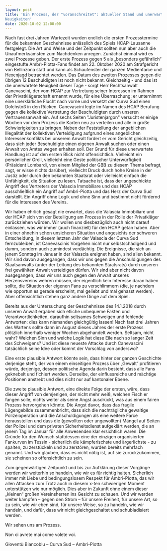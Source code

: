 ```yaml
---
layout: post
title: 'Ein Prozess, der "voranschreitet": aktueller Stand und unerwartete
Neuigkeiten'
date: 2020-10-02 12:00:00
---
```


Nach fast drei Jahren Wartezeit wurden endlich die ersten Prozesstermine für die
bekannten Geschehnisse anlässlich des Spiels HCAP-Lausanne festgelegt. Die Art
und Weise und der Zeitpunkt sollten nun aber auch die Unaufmerksamsten zum
Nachdenken anregen. Zunächst einmal wird es zwei Prozesse geben. Der erste
Prozess gegen 5 als  „besonders gefährlich“ eingestufte Ambrì-Piotta-Fans findet
am 22. Oktober 2020 am Strafgericht von Bellinzona statt und kann als
Schaufenster der ganzen Medienfarce und Hexenjagd betrachtet werden. Das Datum
des zweiten Prozesses gegen die übrigen 12 Beschuldigten ist noch nicht bekannt.
Gleichzeitig - und das ist die unerwartete Neuigkeit dieser Tage - sorgt Herr
Rechtsanwalt Canevascini, der vom HCAP zur Vertretung seiner Interessen im
Rahmen der Privatklägerschaft ernannt wurde, für eine Überraschung: er
unternimmt eine unerklärliche Flucht nach vorne und versetzt der Curva Sud einen
Dolchstoß in den Rücken. Canevascini legte im Namen des HCAP Berufung gegen die
kollektive Vertretung der Beschuldigten durch unseren Vertrauensanwalt ein. Auf
sechs Seiten "Juristenjargon" versucht er einige Wochen vor dem Prozess die
Karten neu zu verteilen und alle in große Schwierigkeiten zu bringen. Neben der
Feststellung der angeblichen Illegalität der kollektiven Verteidigung aufgrund
eines angeblichen Interessenkonflikts bei unserem Anwalt fordert er vom Gericht
gleichzeitig, dass sich jeder Beschuldigte einen eigenen Anwalt suchen oder
einen Anwalt von Amtes wegen erhalten soll. Der Grund für diese unerwartete
Handlung ist auf den ersten Blick nicht offensichtlich. Vielleicht ein
persönlicher Groll, vielleicht eine Geste politischer Unterwürfigkeit (Präsident
Lombardi, von einem Mitglied der GBB zu diesem Thema befragt, sagt, er wisse
nichts darüber), vielleicht Druck durch hohe Kreise in der Justiz oder durch den
bekannten Staatsrat oder vielleicht einfach die Unfähigkeit, die Situation zu
lesen. Tatsache ist, dass der ungeschickte Angriff des Vertreters der Valascia
Immobiliare und des HCAP ausschließlich ein Angriff auf Ambrì-Piotta und das
Herz der Curva Sud darstellt. Ein Angriff ohne Logik und ohne Sinn und bestimmt
nicht fördernd für die Interessen des Vereins.

Wir haben ehrlich gesagt nie erwartet, dass die Valascia Immobiliare und der
HCAP sich von der Beteiligung am Prozess in der Rolle der Privatkläger
zurückziehen würden. Wir wollen uns diesbezüglich auch nicht darauf einlassen,
was wir immer (auch finanziell) für den HCAP getan haben. Aber in einer ohnehin
schon unsicheren Situation und angesichts der schweren Entscheidung, in diesem
letzten Jahr der Valascia der Curva Sud fernzubleiben, ist Canevascinis Vorgehen
nicht nur selbstschädigend und dumm, sondern auch zumindest verdächtig. Die
Ereignisse, die sich an jenem Sonntag im Januar in der Valascia ereignet haben,
sind allen bekannt. Wir sind davon ausgegangen, dass wir uns gegen die
Anschuldigungen des Staatsanwalts (unter der Leitung des bekannten Staatsrats)
durch unseren frei gewählten Anwalt verteidigen dürfen. Wir sind aber nicht
davon ausgegangen, dass wir uns auch gegen den Anwalt unseres Herzensvereins
wehren müssen, der eigentlich kein Interesse daran haben sollte, die Situation
der eigenen Fans zu verschlimmern (die, je nachdem wie opportun es gerade
erscheint, mal geliebt und mal gehasst werden). Aber offensichtlich stehen ganz
andere Dinge auf dem Spiel.

Bereits aus der Untersuchung der Geschehnisse des 14.1.2018 durch unseren Anwalt
ergaben sich etliche unbequeme Fakten und Verantwortlichkeiten, daraufhin
seltsames Schweigen und fehlende Antworten: dies kann niemanden gleichgültig
lassen! Nach fast drei Jahren des Wartens sollte dann im August dieses Jahres
der erste Prozess plötzlich innerhalb weniger Wochen abgehandelt werden.
Seltsam, nicht wahr? Welchen Sinn und welche Logik hat diese Eile nach so langer
Zeit des Schweigens? Und ist diese neueste Attacke durch Canevascini tatsächlich
seine Idee oder kommt der Vorschlag von anderswo?

Eine erste plausible Antwort könnte sein, dass hinter der ganzen Geschichte
derjenige steht, der von einem einseitigen Prozess über „Gewalt“ profitieren
würde, derjenige, dessen politische Agenda darin besteht, dass alle Fans
geknebelt und fichiert werden. Derselbe, der einflussreiche und mächtige
Positionen anstrebt und dies nicht nur auf kantonaler Ebene.

Die zweite plausible Antwort, eine direkte Folge der ersten, wäre, dass dieser
Angriff von demjenigen, der nicht mehr weiß, welchen Fisch er fangen solle,
nichts weiter als seine Angst ausdrückt, was aus einem fairen Prozess
hervorgehen könnte. Die Angst davor, dass das fragile Lügengebilde
zusammenbricht, dass sich die nachträgliche gewaltige Polizeioperation und die
Anschuldigungen als eine weitere Farce herausstellen und dass die (gewollten
oder ungewollten) Mängel auf Seiten der Polizei und dem privaten
Sicherheitsdienst aufgeklärt werden, die an jenem Tag im Januar für alle
Anwesenden klar ersichtlich waren. Die Gründe für den Wunsch stattdessen eine
der einzigen organisierten Fankurven im Tessin - sicherlich die kämpferischste
und ärgerlichste - zu spalten, zu zerstückeln und zu zerstören, wurden bereits
mehrfach genannt. Und wir glauben, dass es nicht nötig ist, auf sie
zurückzukommen, sie scheinen so offensichtlich zu sein.

Zum gegenwärtigen Zeitpunkt und bis zur Aufklärung dieser Vorgänge werden wir
weiterhin so handeln, wie wir es für richtig halten. Sicherlich immer mit Liebe
und bedingungslosem Respekt für Ambrì-Piotta, das wir allen Attacken zum Trotz
auch in diesem x-ten schwierigen Moment unterstützen wie nur möglich. Dies aber
in Zukunft ohne einem dieser „kleinen“ großen Vereinsherren ins Gesicht zu
schauen. Und wir werden weiter kämpfen – gegen den Strom – für unsere Freiheit,
für unsere Art, so zu sein, wie wir eben sind, für unsere Weise, so zu handeln,
wie wir handeln, und dafür, dass wir nicht gleichgeschaltet und schubladisiert
werden.

Wir sehen uns am Prozess.

Non ci avrete mai come volete voi.

Gioventù Biancoblu – Curva Sud – Ambrì-Piotta
